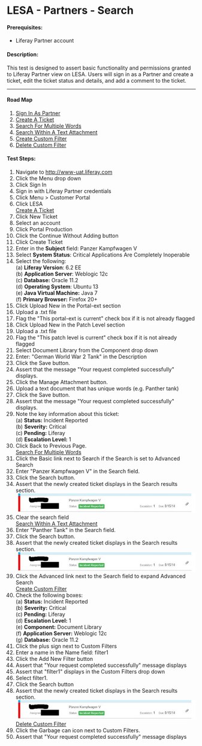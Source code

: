 LESA - Partners - Search
======================== 

#### Prerequisites: ####
* Liferay Partner account


#### Description: ####
This test is designed to assert basic functionality and permissions granted to Liferay Partner view on LESA. Users will sign in as a Partner and create a ticket, edit the ticket status and details, and add a comment to the ticket.

****

#### Road Map ####
1. [Sign In As Partner](#SignInAsPartner)
1. [Create A Ticket](#CreateATicket)
1. [Search For Multiple Words](#SearchForMultipleWords)
1. [Search Within A Text Attachment](#SearchWithinATextAttachment)
1. [Create Custom Filter](#CreateCustomFilter)
1. [Delete Custom Filter](#DeleteCustomFilter)

#### Test Steps: ####
1. <a href="#SignInAsPartner" name="SignInAsPartner"></a>Navigate to http://www-uat.liferay.com
1. Click the Menu drop down
1. Click Sign In
1. Sign in with Liferay Partner credentials
1. Click Menu > Customer Portal
1. Click LESA    
<a href="#CreateATicket" name="CreateATicket">Create A Ticket</a>
1. Click New Ticket
1. Select an account
1. Click Portal Production
1. Click the Continue Without Adding button
1. Click Create Ticket
1. Enter in the <b>Subject</b> field: Panzer Kampfwagen V
1. Select <b>System Status</b>: Critical Applications Are Completely Inoperable
1. Select the following:    
	(a) **Liferay Version**:	 6.2 EE    
	(b) **Application Server**:	Weblogic 12c    
	(c) **Database:**			Oracle 11.2    
	(d) **Operating System**:	Ubuntu 13    
	(e) **Java Virtual Machine:**	Java 7    
	(f) **Primary Browser:**		Firefox 20+
1. Click Upload New in the Portal-ext section
1. Upload a .txt file
1. Flag the "This portal-ext is current" check box if it is not already flagged
1. Click Upload New in the Patch Level section
1. Upload a .txt file
1. Flag the "This patch level is current" check box if it is not already flagged
1. Select Document Library from the Component drop down
1. Enter: "German World War 2 Tank" in the Description
1. Click the Save button.
1. Assert that the message "Your request completed successfully" displays.
1. Click the Manage Attachment button.
1. Upload a text document that has unique words (e.g. Panther tank)
1. Click the Save button.
1. Assert that the message "Your request completed successfully" displays.
1. Note the key information about this ticket:    
	(a) **Status:**			Incident Reported    
	(b) **Severity:**		Critical    
	(c) **Pending:**		Liferay    
	(d) **Escalation Level:**	1    
1. Click Back to Previous Page.    
<a href="#SearchForMultipleWords" name="SearchForMultipleWords">Search For Multiple Words</a>
1. Click the Basic link next to Search if the Search is set to Advanced Search 
1. Enter "Panzer Kampfwagen V" in the Search field.
1. Click the Search button.
1. Assert that the newly created ticket displays in the Search results section.    
![image01](../images/LESA-partners-search/LESA-partners-search01.jpg)
1. Clear the search field    
<a href="#SearchWithinATextAttachment" name="SearchWithinATextAttachment">Search Within A Text Attachment</a>
1. Enter "Panther Tank" in the Search field.
1. Click the Search button.
1. Assert that the newly created ticket displays in the Search results section.   
![image01](../images/LESA-partners-search/LESA-partners-search01.jpg)
1. Click the Advanced link next to the Search field to expand Advanced Search   
<a href="#CreateCustomFilter" name="CreateCustomFilter">Create Custom Filter</a>
1. Check the following boxes:    
	(a) **Status:**			Incident Reported    
	(b) **Severity:**		Critical    
	(c) **Pending:**		Liferay    
	(d) **Escalation Level:**	1    
	(e) **Component:**		Document Library   
	(f) **Application Server:**	Weblogic 12c    
	(g) **Database:**			Oracle 11.2
1. Click the plus sign next to Custom Filters
1. Enter a name in the Name field: filter1
1. Click the Add New Filter button
1. Assert that "Your request completed successfully" message displays
1. Assert that "filter1" displays in the Custom Filters drop down
1. Select filter1.
1. Click the Search button
1. Assert that the newly created ticket displays in the Search results section.    
![image01](../images/LESA-partners-search/LESA-partners-search01.jpg)    
<a href="#DeleteCustomFilter" name="DeleteCustomFilter">Delete Custom Filter</a>
1. Click the Garbage can icon next to Custom Filters.
1. Assert that "Your request completed successfully" message displays
